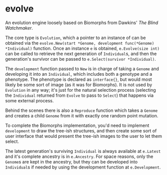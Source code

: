 # evolve

An evolution engine loosely based on Biomorphs from Dawkins' *The Blind
Watchmaker*.

The core type is `Evolution`, which a pointer to an instance of can be obtained
via the `evolve.New(start *Genome, development func(*Genome) *Individual)`
function. Once an instance `e` is obtained, `e.Evolve(size int)` can be called
to retrieve the next generation of `Individual`s, and then the generation's
survivor can be passed to `e.Select(survivor *Individual)`.

The `development` function passed to `New` is in charge of taking a `Genome` and
developing it into an `Individual`, which includes both a genotype and a
phenotype. The phenotype is declared as `interface{}`, but would most likely be
some sort of image (as it was for Biomorphs).  It is not used by `Evolution` in
any way; it's just for the natural selection process (selecting the `Individual`
returned from `Evolve` to pass to `Select`) that happens via some external
process.

Behind the scenes there is also a `Reproduce` function which takes a `Genome`
and creates a child `Genome` from it with exactly one random point mutation.

To complete the Biomorphs implementation, you'd need to implement `development`
to draw the tree-ish structures, and then create some sort of user interface
that would present the tree-ish images to the user to let them select.

The latest generation's surviving `Individual` is always available at `e.Latest`
and it's complete ancestry is in `e.Ancestry`.  For space reasons, only the
`Genome`s are kept in the ancestry, but they can be developed into `Individual`s
if needed by using the development function at `e.Development`.
